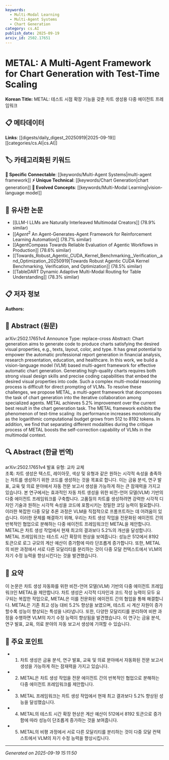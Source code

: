 ```yaml
---
keywords:
  - Multi-Modal Learning
  - Multi-Agent Systems
  - Chart Generation
category: cs.AI
publish_date: 2025-09-19
arxiv_id: 2502.17651
---
```


<!-- KEYWORD_LINKING_METADATA:
{
  "processed_timestamp": "2025-09-22 21:36:06.422159",
  "vocabulary_version": "1.0",
  "selected_keywords": [
    "Multi-Modal Learning",
    "Multi-Agent Systems",
    "Chart Generation"
  ],
  "rejected_keywords": [
    "Test-Time Scaling"
  ],
  "similarity_scores": {
    "Multi-Modal Learning": 0.78,
    "Multi-Agent Systems": 0.8,
    "Chart Generation": 0.72
  },
  "extraction_method": "AI_prompt_based",
  "budget_applied": true
}
-->


# METAL: A Multi-Agent Framework for Chart Generation with Test-Time Scaling

**Korean Title:** METAL: 테스트 시점 확장 기능을 갖춘 차트 생성용 다중 에이전트 프레임워크

## 📋 메타데이터

**Links**: [[digests/daily_digest_20250919|2025-09-19]]   [[categories/cs.AI|cs.AI]]

## 🏷️ 카테고리화된 키워드
**🔗 Specific Connectable**: [[keywords/Multi-Agent Systems|multi-agent framework]]
**⚡ Unique Technical**: [[keywords/Chart Generation|chart generation]]
**🚀 Evolved Concepts**: [[keywords/Multi-Modal Learning|vision-language model]]

## 🔗 유사한 논문
- [[LLM-I LLMs are Naturally Interleaved Multimodal Creators]] (78.9% similar)
- [[$Agent^2$ An Agent-Generates-Agent Framework for Reinforcement Learning Automation]] (78.7% similar)
- [[AgentCompass Towards Reliable Evaluation of Agentic Workflows in Production]] (78.6% similar)
- [[Towards_Robust_Agentic_CUDA_Kernel_Benchmarking,_Verification,_and_Optimization_20250919|Towards Robust Agentic CUDA Kernel Benchmarking, Verification, and Optimization]] (78.5% similar)
- [[TableDART Dynamic Adaptive Multi-Modal Routing for Table Understanding]] (78.3% similar)

## 📋 저자 정보

**Authors:** 

## 📄 Abstract (원문)

arXiv:2502.17651v4 Announce Type: replace-cross 
Abstract: Chart generation aims to generate code to produce charts satisfying the desired visual properties, e.g., texts, layout, color, and type. It has great potential to empower the automatic professional report generation in financial analysis, research presentation, education, and healthcare. In this work, we build a vision-language model (VLM) based multi-agent framework for effective automatic chart generation. Generating high-quality charts requires both strong visual design skills and precise coding capabilities that embed the desired visual properties into code. Such a complex multi-modal reasoning process is difficult for direct prompting of VLMs. To resolve these challenges, we propose METAL, a multi-agent framework that decomposes the task of chart generation into the iterative collaboration among specialized agents. METAL achieves 5.2% improvement over the current best result in the chart generation task. The METAL framework exhibits the phenomenon of test-time scaling: its performance increases monotonically as the logarithmic computational budget grows from 512 to 8192 tokens. In addition, we find that separating different modalities during the critique process of METAL boosts the self-correction capability of VLMs in the multimodal context.

## 🔍 Abstract (한글 번역)

arXiv:2502.17651v4 발표 유형: 교차 교체  
초록: 차트 생성은 텍스트, 레이아웃, 색상 및 유형과 같은 원하는 시각적 속성을 충족하는 차트를 생성하기 위한 코드를 생성하는 것을 목표로 합니다. 이는 금융 분석, 연구 발표, 교육 및 의료 분야에서 자동 전문 보고서 생성을 가능하게 하는 큰 잠재력을 가지고 있습니다. 본 연구에서는 효과적인 자동 차트 생성을 위한 비전-언어 모델(VLM) 기반의 다중 에이전트 프레임워크를 구축합니다. 고품질의 차트를 생성하려면 강력한 시각적 디자인 기술과 원하는 시각적 속성을 코드에 포함시키는 정밀한 코딩 능력이 필요합니다. 이러한 복잡한 다중 모달 추론 과정은 VLM을 직접적으로 프롬프트하는 데 어려움이 있습니다. 이러한 문제를 해결하기 위해, 우리는 차트 생성 작업을 전문화된 에이전트 간의 반복적인 협업으로 분해하는 다중 에이전트 프레임워크인 METAL을 제안합니다. METAL은 차트 생성 작업에서 현재 최고의 결과보다 5.2%의 개선을 달성합니다. METAL 프레임워크는 테스트 시간 확장의 현상을 보여줍니다: 성능은 512에서 8192 토큰으로 로그 규모의 계산 예산이 증가함에 따라 단조롭게 증가합니다. 또한, METAL의 비판 과정에서 서로 다른 모달리티를 분리하는 것이 다중 모달 컨텍스트에서 VLM의 자기 수정 능력을 향상시킨다는 것을 발견했습니다.

## 📝 요약

이 논문은 차트 생성 자동화를 위한 비전-언어 모델(VLM) 기반의 다중 에이전트 프레임워크인 METAL을 제안합니다. 차트 생성은 시각적 디자인과 코드 작성 능력이 모두 요구되는 복잡한 작업으로, METAL은 이를 전문화된 에이전트 간의 협업을 통해 해결합니다. METAL은 기존 최고 성능 대비 5.2% 향상을 보였으며, 테스트 시 계산 자원이 증가할수록 성능이 향상되는 특성을 나타냅니다. 또한, 다양한 모달리티를 분리하여 비판 과정을 수행하면 VLM의 자기 수정 능력이 향상됨을 발견했습니다. 이 연구는 금융 분석, 연구 발표, 교육, 의료 분야의 자동 보고서 생성에 기여할 수 있습니다.

## 🎯 주요 포인트

- 1. 차트 생성은 금융 분석, 연구 발표, 교육 및 의료 분야에서 자동화된 전문 보고서 생성을 가능하게 하는 잠재력을 가지고 있습니다.

- 2. METAL은 차트 생성 작업을 전문 에이전트 간의 반복적인 협업으로 분해하는 다중 에이전트 프레임워크를 제안합니다.

- 3. METAL 프레임워크는 차트 생성 작업에서 현재 최고 결과보다 5.2% 향상된 성능을 달성했습니다.

- 4. METAL의 테스트 시간 확장 현상은 계산 예산이 512에서 8192 토큰으로 증가함에 따라 성능이 단조롭게 증가하는 것을 보여줍니다.

- 5. METAL의 비평 과정에서 서로 다른 모달리티를 분리하는 것이 다중 모달 컨텍스트에서 VLM의 자기 수정 능력을 향상시킵니다.

---

*Generated on 2025-09-19 15:11:50*